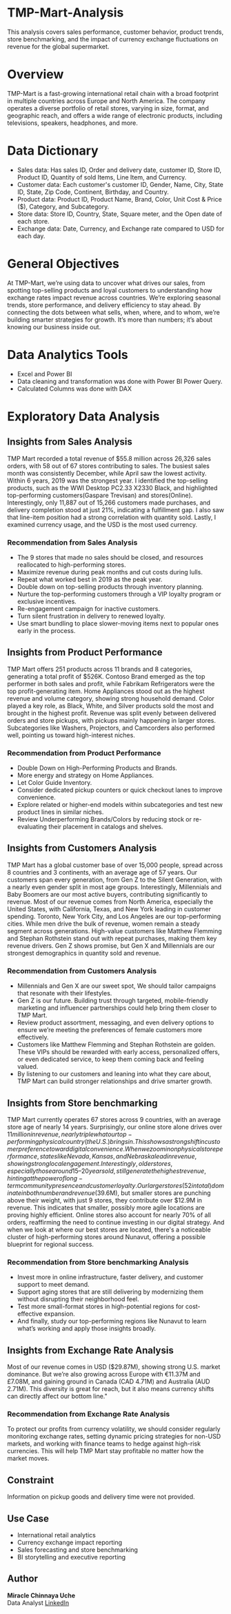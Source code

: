# TMP-Mart-Analysis
This analysis covers sales performance, customer behavior, product trends, store benchmarking, and the impact of currency exchange fluctuations on revenue for the global supermarket.
# Overview
TMP-Mart is a fast-growing international retail chain with a broad footprint in multiple countries across Europe and North America. The company operates a diverse portfolio of retail stores, varying in size, format, and geographic reach, and offers a wide range of electronic products, including televisions, speakers, headphones, and more.
# Data Dictionary
* Sales data: Has sales ID, Order and delivery date, customer ID, Store ID, Product ID, Quantity of sold Items, Line Item, and Currency.
* Customer data: Each customer's customer ID, Gender, Name, City, State ID, State, Zip Code, Continent, Birthday, and Country.
* Product data: Product ID, Product Name, Brand, Color, Unit Cost & Price ($), Category, and Subcategory.
* Store data: Store ID, Country, State, Square meter, and the Open date of each store.
* Exchange data: Date, Currency, and Exchange rate compared to USD for each day.
# General Objectives
At TMP-Mart, we’re using data to uncover what drives our sales, from spotting top-selling products and loyal customers to understanding how exchange rates impact revenue across countries. We’re exploring seasonal trends, store performance, and delivery efficiency to stay ahead. By connecting the dots between what sells, when, where, and to whom, we’re building smarter strategies for growth. It’s more than numbers; it’s about knowing our business inside out.
# Data Analytics Tools
+ Excel and Power BI
+ Data cleaning and transformation was done with Power BI Power Query.
+ Calculated Columns was done with DAX
# Exploratory Data Analysis
## Insights from Sales Analysis
TMP Mart recorded a total revenue of $55.8 million across 26,326 sales orders, with 58 out of 67 stores contributing to sales. The busiest sales month was consistently December, while April saw the lowest activity. Within 6 years, 2019 was the strongest year. I identified the top-selling products, such as the WWI Desktop PC2.33 X2330 Black, and highlighted top-performing customers(Gaspare Trevisan) and stores(Online). Interestingly, only 11,887 out of 15,266 customers made purchases, and delivery completion stood at just 21%, indicating a fulfillment gap. I also saw that line-item position had a strong correlation with quantity sold. Lastly, I examined currency usage, and the USD is the most used currency. 
### Recommendation from Sales Analysis
- The 9 stores that made no sales should be closed, and resources reallocated to high-performing stores.
- Maximize revenue during peak months and cut costs during lulls.
- Repeat what worked best in 2019 as the peak year.
- Double down on top-selling products through inventory planning.
- Nurture the top-performing customers through a VIP loyalty program or exclusive incentives.
- Re-engagement campaign for inactive customers.
- Turn silent frustration in delivery to renewed loyalty.
- Use smart bundling to place slower-moving items next to popular ones early in the process.
## Insights from Product Performance
TMP Mart offers 251 products across 11 brands and 8 categories, generating a total profit of $526K. Contoso Brand emerged as the top performer in both sales and profit, while Fabrikam Refrigerators were the top profit-generating item. Home Appliances stood out as the highest revenue and volume category, showing strong household demand. Color played a key role, as Black, White, and Silver products sold the most and brought in the highest profit. Revenue was split evenly between delivered orders and store pickups, with pickups mainly happening in larger stores. Subcategories like Washers, Projectors, and Camcorders also performed well, pointing us toward high-interest niches.
### Recommendation from Product Performance
- Double Down on High-Performing Products and Brands.
- More energy and strategy on Home Appliances.
- Let Color Guide Inventory.
- Consider dedicated pickup counters or quick checkout lanes to improve convenience.
- Explore related or higher-end models within subcategories and test new product lines in similar niches.
- Review Underperforming Brands/Colors by reducing stock or re-evaluating their placement in catalogs and shelves.
## Insights from Customers Analysis
TMP Mart has a global customer base of over 15,000 people, spread across 8 countries and 3 continents, with an average age of 57 years. Our customers span every generation, from Gen Z to the Silent Generation, with a nearly even gender split in most age groups. Interestingly, Millennials and Baby Boomers are our most active buyers, contributing significantly to revenue. Most of our revenue comes from North America, especially the United States, with California, Texas, and New York leading in customer spending. Toronto, New York City, and Los Angeles are our top-performing cities. While men drive the bulk of revenue, women remain a steady segment across generations. High-value customers like Matthew Flemming and Stephan Rothstein stand out with repeat purchases, making them key revenue drivers. Gen Z shows promise, but Gen X and Millennials are our strongest demographics in quantity sold and revenue.
### Recommendation from Customers Analysis
- Millennials and Gen X are our sweet spot, We should tailor campaigns that resonate with their lifestyles.
- Gen Z is our future. Building trust through targeted, mobile-friendly marketing and influencer partnerships could help bring them closer to TMP Mart.
- Review product assortment, messaging, and even delivery options to ensure we’re meeting the preferences of female customers more effectively.
- Customers like Matthew Flemming and Stephan Rothstein are golden. These VIPs should be rewarded with early access, personalized offers, or even dedicated service, to keep them coming back and feeling valued.
- By listening to our customers and leaning into what they care about, TMP Mart can build stronger relationships and drive smarter growth.
## Insights from Store benchmarking
TMP Mart currently operates 67 stores across 9 countries, with an average store age of nearly 14 years. Surprisingly, our online store alone drives over $11 million in revenue, nearly triple what our top-performing physical country (the U.S.) brings in. This shows a strong shift in customer preference toward digital convenience. When we zoom in on physical store performance, states like Nevada, Kansas, and Nebraska lead in revenue, showing strong local engagement. Interestingly, older stores, especially those around 15–20 years old, still generate the highest revenue, hinting at the power of long-term community presence and customer loyalty. Our larger stores (52 in total) dominate in both number and revenue ($39.6M), but smaller stores are punching above their weight, with just 9 stores, they contribute over $12.9M in revenue. This indicates that smaller, possibly more agile locations are proving highly efficient. Online stores also account for nearly 70% of all orders, reaffirming the need to continue investing in our digital strategy. And when we look at where our best stores are located, there's a noticeable cluster of high-performing stores around Nunavut, offering a possible blueprint for regional success.
### Recommendation from Store benchmarking Analysis
- Invest more in online infrastructure, faster delivery, and customer support to meet demand.
- Support aging stores that are still delivering by modernizing them without disrupting their neighborhood feel.
- Test more small-format stores in high-potential regions for cost-effective expansion.
- And finally, study our top-performing regions like Nunavut to learn what’s working and apply those insights broadly.
## Insights from Exchange Rate Analysis
Most of our revenue comes in USD ($29.87M), showing strong U.S. market dominance. But we’re also growing across Europe with €11.37M and £7.08M, and gaining ground in Canada (CAD 4.71M) and Australia (AUD 2.71M). This diversity is great for reach, but it also means currency shifts can directly affect our bottom line."
### Recommendation from Exchange Rate Analysis
To protect our profits from currency volatility, we should consider regularly monitoring exchange rates, setting dynamic pricing strategies for non-USD markets, and working with finance teams to hedge against high-risk currencies. This will help TMP Mart stay profitable no matter how the market moves.
## Constraint
Information on pickup goods and delivery time were not provided.
## Use Case
- International retail analytics  
- Currency exchange impact reporting  
- Sales forecasting and store benchmarking  
- BI storytelling and executive reporting
## Author
**Miracle Chinnaya Uche**  
Data Analyst
[LinkedIn](https://www.linkedin.com/in/miracle-uche-ba9960213?utm_source=share&utm_campaign=share_via&utm_content=profile&utm_medium=ios_app)







